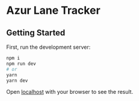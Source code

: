# Azur Lane Tracker

## Getting Started

First, run the development server:

```bash
npm i
npm run dev
# or
yarn
yarn dev
```

Open [localhost](http://localhost:3000) with your browser to see the result.
